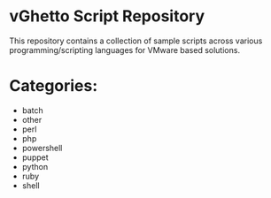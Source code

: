 vGhetto Script Repository
===================

This repository contains a collection of sample scripts across various programming/scripting languages for VMware based solutions.

Categories:
===================
- batch
- other
- perl
- php
- powershell
- puppet
- python
- ruby
- shell
